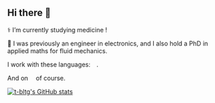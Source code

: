 ## Hi there 👋

⚕️ I’m currently studying medicine !

🚧 I was previously an engineer in electronics, and I also hold a PhD in applied maths for fluid mechanics.

I work with these languages:&nbsp;<img height=10 src="https://skillicons.dev/icons?i=julia,python,bash,latex,fortran,c,cpp,rust"/>.

And on&nbsp;<img height=10 src="https://skillicons.dev/icons?i=ubuntu"/>&nbsp;of course.

[![t-bltg's GitHub stats](https://github-readme-stats.vercel.app/api?username=t-bltg&show_icons=true&theme=dark)](https://github.com/anuraghazra/github-readme-stats)

<!--
**t-bltg/t-bltg** is a ✨ _special_ ✨ repository because its `README.md` (this file) appears on your GitHub profile.

Here are some ideas to get you started:

- 🔭 I’m currently working on ...
- 🌱 I’m currently learning ...
- 👯 I’m looking to collaborate on ...
- 🤔 I’m looking for help with ...
- 💬 Ask me about ...
- 📫 How to reach me: ...
- 😄 Pronouns: ...
- ⚡ Fun fact: ...
-->
